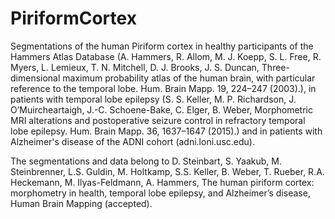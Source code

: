 # PiriformCortex
Segmentations of the human Piriform cortex in healthy participants of the Hammers Atlas Database (A. Hammers, R. Allom, M. J. Koepp, S. L. Free, R. Myers, L. Lemieux, T. N. Mitchell, D. J. Brooks, J. S. Duncan, Three-dimensional maximum probability atlas of the human brain, with particular reference to the temporal lobe. Hum. Brain Mapp. 19, 224–247 (2003).), in patients with temporal lobe epilepsy (S. S. Keller, M. P. Richardson, J. O’Muircheartaigh, J.-C. Schoene-Bake, C. Elger, B. Weber, Morphometric MRI alterations and postoperative seizure control in refractory  temporal lobe epilepsy. Hum. Brain Mapp. 36, 1637–1647 (2015).) and in patients with Alzheimer's disease of the ADNI cohort (adni.loni.usc.edu). 

The segmentations and data belong to D. Steinbart, S. Yaakub, M. Steinbrenner, L.S. Guldin, M. Holtkamp, S.S. Keller, B. Weber, T. Rueber, R.A. Heckemann, M. Ilyas-Feldmann, A. Hammers, The human piriform cortex: morphometry in health, temporal lobe epilepsy, and Alzheimer’s disease, Human Brain Mapping (accepted). 

